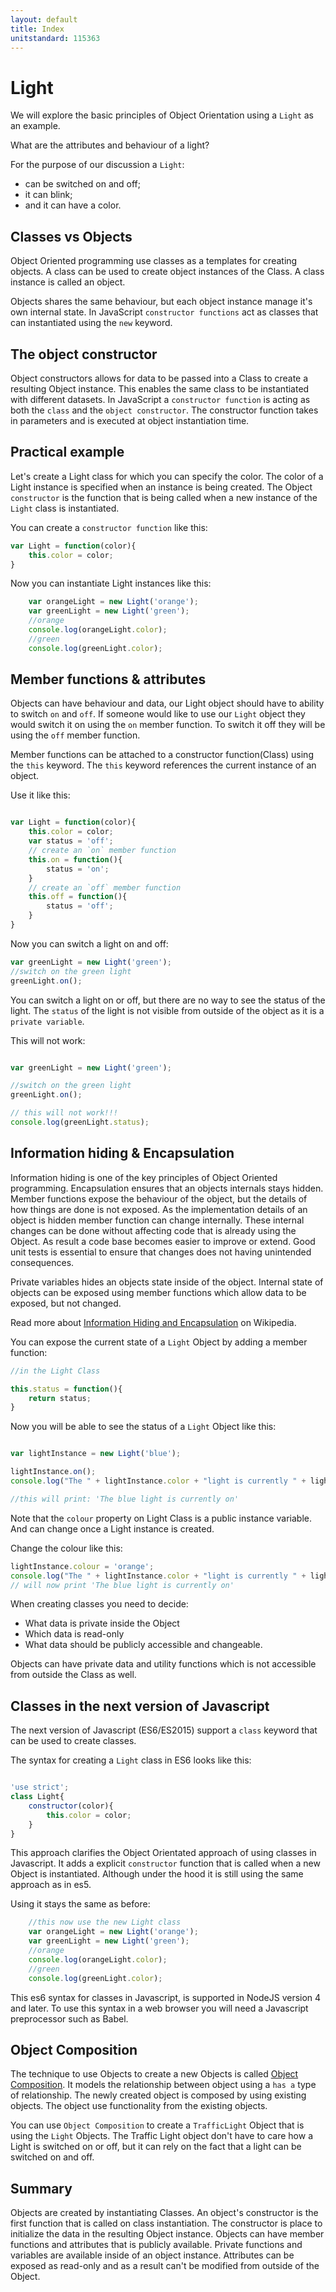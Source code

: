 ```yaml
---
layout: default
title: Index
unitstandard: 115363
---
```


# Light

We will explore the basic principles of Object Orientation using a `Light` as an example.

What are the attributes and behaviour of a light?

For the purpose of our discussion a `Light`:

* can be switched on and off;
* it can blink;
* and it can have a color.

## Classes vs Objects

Object Oriented programming use classes as a templates for creating objects. A class can be used to create object instances of the Class. A class instance is called an object.

Objects shares the same behaviour, but each object instance manage it's own internal state. In JavaScript `constructor functions` act as classes that can instantiated using the `new` keyword.

## The object constructor

Object constructors allows for data to be passed into a Class to create a resulting Object instance. This enables the same class to be instantiated with different datasets. In JavaScript a `constructor function` is acting as both the `class` and the `object constructor`. The constructor function takes in parameters and is executed at object instantiation time.

## Practical example

Let's create a Light class for which you can specify the color. The color of a Light instance is specified when an instance is being created. The Object `constructor` is the function that is being called when a new instance of the `Light` class is instantiated.

You can create a `constructor function` like this:

```javascript
var Light = function(color){
    this.color = color;
}
```
Now you can instantiate Light instances like this:

```javascript
    var orangeLight = new Light('orange');
    var greenLight = new Light('green');
    //orange
    console.log(orangeLight.color);
    //green
    console.log(greenLight.color);
```

## Member functions & attributes

Objects can have behaviour and data, our Light object should have to ability to switch  `on` and `off`. If someone would like to use our `Light` object they would switch it on using the `on` member function. To switch it off they will be using the `off` member function.

Member functions can be attached to a constructor function(Class) using the `this` keyword. The `this` keyword references the current instance of an object.

Use it like this:

```javascript

var Light = function(color){
    this.color = color;
    var status = 'off';
    // create an `on` member function
    this.on = function(){
        status = 'on';
    }
    // create an `off` member function
    this.off = function(){
        status = 'off';
    }
}
```

Now you can switch a light on and off:

```javascript
var greenLight = new Light('green');
//switch on the green light
greenLight.on();
```

You can switch a light on or off, but there are no way to see the status of the light. The `status` of the light is not visible from outside of the object as it is a `private variable`.

This will not work:

```javascript

var greenLight = new Light('green');

//switch on the green light
greenLight.on();

// this will not work!!!
console.log(greenLight.status);
```

## Information hiding & Encapsulation

Information hiding is one of the key principles of Object Oriented programming. Encapsulation ensures that an objects internals stays hidden. Member functions expose the behaviour of the object, but the details of how things are done is not exposed. As the implementation details of an object is hidden member function can change internally. These internal changes can be done  without affecting code that is already using the Object. As result a code base becomes easier to improve or extend. Good unit tests is essential to ensure that changes does not having unintended consequences.

Private variables hides an objects state inside of the object. Internal state of objects can be exposed using member functions which allow data to be exposed, but not changed.

Read more about [Information Hiding and Encapsulation](https://en.wikipedia.org/wiki/Information_hiding) on Wikipedia.

You can expose the current state of a `Light` Object by adding a member function:

```javascript
//in the Light Class

this.status = function(){
    return status;
}
```

Now you will be able to see the status of a `Light` Object like this:

```javascript

var lightInstance = new Light('blue');

lightInstance.on();
console.log("The " + lightInstance.color + "light is currently " + lightInstance.status());

//this will print: 'The blue light is currently on'
```

Note that the `colour` property on Light Class is a public instance variable. And can change once a Light instance is created.

Change the colour like this:

```javascript
lightInstance.colour = 'orange';
console.log("The " + lightInstance.color + "light is currently " + lightInstance.status());
// will now print 'The blue light is currently on'
```

When creating classes you need to decide: 
  * What data is private inside the Object 
  * Which data is read-only 
  * What data should be publicly accessible and changeable. 
  
Objects can have private data and utility functions which is not accessible from outside the Class as well.

## Classes in the next version of Javascript

The next version of Javascript (ES6/ES2015) support a `class` keyword that can be used to create classes.

The syntax for creating a `Light` class in ES6 looks like this:

```javascript

'use strict';
class Light{
    constructor(color){
        this.color = color;
    }
}
```

This approach clarifies the Object Orientated approach of using classes in Javascript. It adds a explicit `constructor` function that is called when a new Object is instantiated. Although under the hood it is still using the same approach as in es5.

Using it stays the same as before:

```javascript
    //this now use the new Light class
    var orangeLight = new Light('orange');
    var greenLight = new Light('green');
    //orange
    console.log(orangeLight.color);
    //green
    console.log(greenLight.color);
```

This es6 syntax for classes in Javascript, is supported in NodeJS version 4 and later. To use this syntax in a web browser you will need a Javascript preprocessor such as Babel.

## Object Composition

The technique to use Objects to create a new Objects is called [Object Composition](https://en.wikipedia.org/wiki/Object_composition). It models the relationship between object using a `has a` type of relationship. The newly created object is composed by using existing objects. The object use functionality from the existing objects.

You can use `Object Composition` to create a `TrafficLight` Object that is using the `Light` Objects. The Traffic Light object don't have to care how a Light is switched on or off, but it can rely on the fact that a light can be switched on and off.

## Summary

Objects are created by instantiating Classes. An object's constructor is the first function that is called on class instantiation. The constructor is place to initialize the data in the resulting Object instance. Objects can have member functions and attributes that is publicly available. Private functions and variables are available inside of an object instance. Attributes can be exposed as read-only and as a result can't be modified from outside of the Object.
